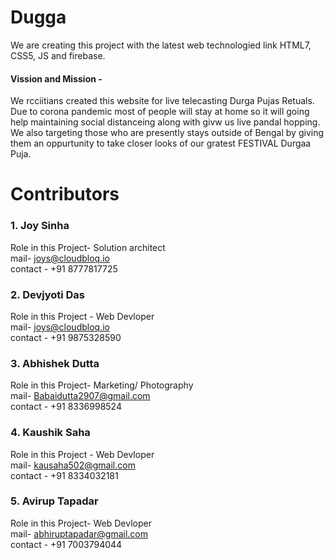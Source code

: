 # Dugga
We are creating this project with the latest web technologied link HTML7, CSS5, JS and firebase.<br/>
#### Vission and Mission -
We rcciitians created this website for live telecasting Durga Pujas Retuals. Due to corona pandemic most of people will stay at home so it will going help maintaining social distanceing along with givw us live pandal hopping. We also targeting those who are presently stays outside of Bengal by giving them an oppurtunity to take closer looks of our gratest FESTIVAL Durgaa Puja.

# Contributors

### 1. Joy Sinha 
Role in this Project- Solution architect<br/>
mail- joys@cloudbloq.io<br/>
contact - +91 8777817725

### 2. Devjyoti Das 
Role in this Project - Web Devloper<br/>
mail- joys@cloudbloq.io<br/>
contact - +91 9875328590


### 3. Abhishek Dutta 
Role in this Project- Marketing/ Photography<br/>
mail- Babaidutta2907@gmail.com<br/>
contact - +91 8336998524

### 4. Kaushik Saha 
Role in this Project - Web Devloper<br/>
mail- kausaha502@gmail.com<br/>
contact - +91 8334032181

### 5. Avirup Tapadar
Role in this Project- Web Devloper<br/>
mail- abhiruptapadar@gmail.com<br/>
contact - +91 7003794044

